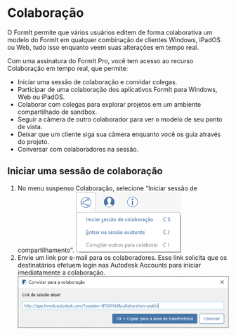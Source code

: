 # Colaboração

O FormIt permite que vários usuários editem de forma colaborativa um modelo do FormIt em qualquer combinação de clientes Windows, iPadOS ou Web, tudo isso enquanto veem suas alterações em tempo real.

Com uma assinatura do FormIt Pro, você tem acesso ao recurso Colaboração em tempo real, que permite:

* Iniciar uma sessão de colaboração e convidar colegas.
* Participar de uma colaboração dos aplicativos FormIt para Windows, Web ou iPadOS.
* Colaborar com colegas para explorar projetos em um ambiente compartilhado de sandbox.
* Seguir a câmera de outro colaborador para ver o modelo de seu ponto de vista.
* Deixar que um cliente siga sua câmera enquanto você os guia através do projeto.
* Conversar com colaboradores na sessão.

## Iniciar uma sessão de colaboração

1. No menu suspenso Colaboração, selecione “Iniciar sessão de compartilhamento”. ![](<../.gitbook/assets/6c166d38-6851-4d62-b2dc-8f83efd958f8 (1).png>)
2. Envie um link por e-mail para os colaboradores. Esse link solicita que os destinatários efetuem login nas Autodesk Accounts para iniciar imediatamente a colaboração. ![](<../.gitbook/assets/collaborate (1).png>)

